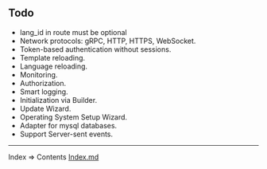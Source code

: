## Todo

* lang_id in route must be optional
* Network protocols: gRPC, HTTP, HTTPS, WebSocket.
* Token-based authentication without sessions.
* Template reloading.
* Language reloading.
* Monitoring.
* Authorization.
* Smart logging.
* Initialization via Builder.
* Update Wizard.
* Operating System Setup Wizard.
* Adapter for mysql databases.
* Support Server-sent events.
___
Index => Contents [Index.md](https://github.com/tryteex/tiny-web/blob/main/doc/Index.md)  